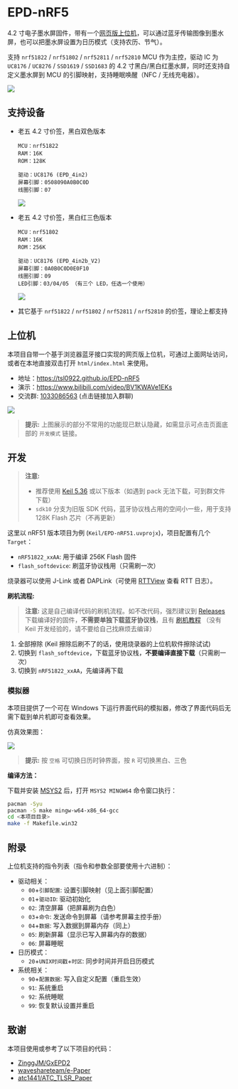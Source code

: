 # EPD-nRF5

4.2 寸电子墨水屏固件，带有一个[网页版上位机](https://tsl0922.github.io/EPD-nRF5/)，可以通过蓝牙传输图像到墨水屏，也可以把墨水屏设置为日历模式（支持农历、节气）。

支持 `nrf51822` / `nrf51802` / `nrf52811` / `nrf52810` MCU 作为主控，驱动 IC 为 `UC8176` / `UC8276` / `SSD1619` / `SSD1683` 的 4.2 寸黑白/黑白红墨水屏，同时还支持自定义墨水屏到 MCU 的引脚映射，支持睡眠唤醒（NFC / 无线充电器）。

![](docs/images/3.jpg)

## 支持设备

- 老五 4.2 寸价签，黑白双色版本

    ```
    MCU：nrf51822
    RAM：16K
    ROM：128K

    驱动：UC8176 (EPD_4in2)
    屏幕引脚：0508090A0B0C0D
    线圈引脚：07
    ```

    ![](docs/images/1.jpg)

- 老五 4.2 寸价签，黑白红三色版本

    ```
    MCU：nrf51802
    RAM：16K
    ROM：256K

    驱动：UC8176 (EPD_4in2b_V2)
    屏幕引脚：0A0B0C0D0E0F10
    线圈引脚：09
    LED引脚：03/04/05 （有三个 LED，任选一个使用）
    ```

    ![](docs/images/2.jpg)

- 其它基于 `nrf51822` / `nrf51802` / `nrf52811` / `nrf52810` 的价签，理论上都支持

## 上位机

本项目自带一个基于浏览器蓝牙接口实现的网页版上位机，可通过上面网址访问，或者在本地直接双击打开 `html/index.html` 来使用。

- 地址：https://tsl0922.github.io/EPD-nRF5
- 演示：https://www.bilibili.com/video/BV1KWAVe1EKs
- 交流群: [1033086563](https://qm.qq.com/q/SckzhfDxuu) (点击链接加入群聊)

![](docs/images/0.jpg)

> **提示:** 上图展示的部分不常用的功能现已默认隐藏，如需显示可点击页面底部的 `开发模式` 链接。

## 开发

> **注意:**
> - 推荐使用 [Keil 5.36](https://img.anfulai.cn/bbs/96992/MDK536.EXE) 或以下版本（如遇到 pack 无法下载，可到群文件下载）
> - `sdk10` 分支为旧版 SDK 代码，蓝牙协议栈占用的空间小一些，用于支持 128K Flash 芯片（不再更新）

这里以 nRF51 版本项目为例 (`Keil/EPD-nRF51.uvprojx`)，项目配置有几个 `Target`：

- `nRF51822_xxAA`: 用于编译 256K Flash 固件
- `flash_softdevice`: 刷蓝牙协议栈用（只需刷一次）

烧录器可以使用 J-Link 或者 DAPLink（可使用 [RTTView](https://github.com/XIVN1987/RTTView) 查看 RTT 日志）。

**刷机流程:**

> **注意:** 这是自己编译代码的刷机流程。如不改代码，强烈建议到 [Releases](https://github.com/tsl0922/EPD-nRF5/releases) 下载编译好的固件，**不需要单独下载蓝牙协议栈**，且有 [刷机教程](https://b23.tv/AaphIZp) （没有 Keil 开发经验的，请不要给自己找麻烦去编译）

1. 全部擦除 (Keil 擦除后刷不了的话，使用烧录器的上位机软件擦除试试)
2. 切换到 `flash_softdevice`，下载蓝牙协议栈，**不要编译直接下载**（只需刷一次）
3. 切换到 `nRF51822_xxAA`，先编译再下载

### 模拟器

本项目提供了一个可在 Windows 下运行界面代码的模拟器，修改了界面代码后无需下载到单片机即可查看效果。

仿真效果图：

![](docs/images/4.jpg)

> **提示:** 按 `空格` 可切换日历时钟界面，按 `R` 可切换黑白、三色

**编译方法：**

下载并安装 [MSYS2](https://www.msys2.org) 后，打开 `MSYS2 MINGW64` 命令窗口执行：

```bash
pacman -Syu
pacman -S make mingw-w64-x86_64-gcc
cd <本项目目录>
make -f Makefile.win32
```

## 附录

上位机支持的指令列表（指令和参数全部要使用十六进制）：

- 驱动相关：
    - `00`+`引脚配置`: 设置引脚映射（见上面引脚配置）
    - `01`+`驱动ID`: 驱动初始化
    - `02`: 清空屏幕（把屏幕刷为白色）
    - `03`+`命令`: 发送命令到屏幕（请参考屏幕主控手册）
    - `04`+`数据`: 写入数据到屏幕内存（同上）
    - `05`: 刷新屏幕（显示已写入屏幕内存的数据）
    - `06`: 屏幕睡眠
- 日历模式：
    - `20`+`UNIX时间戳`+`时区`: 同步时间并开启日历模式
- 系统相关：
    - `90`+`配置数据`: 写入自定义配置（重启生效）
    - `91`: 系统重启
    - `92`: 系统睡眠
    - `99`: 恢复默认设置并重启

## 致谢

本项目使用或参考了以下项目的代码：

- [ZinggJM/GxEPD2](https://github.com/ZinggJM/GxEPD2)
- [waveshareteam/e-Paper](https://github.com/waveshareteam/e-Paper)
- [atc1441/ATC_TLSR_Paper](https://github.com/atc1441/ATC_TLSR_Paper)

